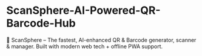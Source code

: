 # ScanSphere-AI-Powered-QR-Barcode-Hub
🚀 ScanSphere – The fastest, AI-enhanced QR &amp; Barcode generator, scanner &amp; manager. Built with modern web tech + offline PWA support.
